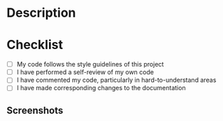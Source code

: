 # Description

<!-- Include a summary of the change and which issue is fixed. Please also include relevant motivation and context. List any dependencies that are required for this change. -->

# Checklist

- [ ] My code follows the style guidelines of this project
- [ ] I have performed a self-review of my own code
- [ ] I have commented my code, particularly in hard-to-understand areas
- [ ] I have made corresponding changes to the documentation

## Screenshots
